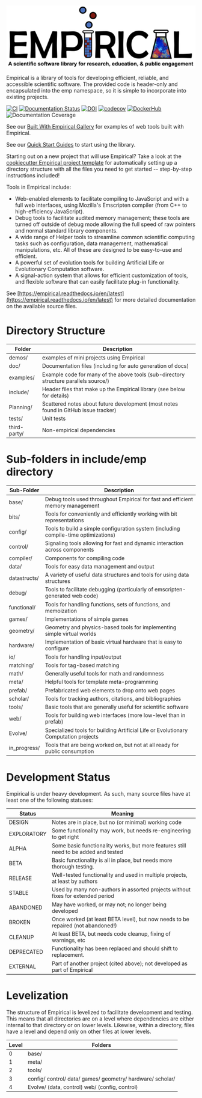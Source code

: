 ![Empirical Logo](/doc/EmpiricalBanner.png)

Empirical is a library of tools for developing efficient, reliable, and accessible scientific
software.  The provided code is header-only and encapsulated into the emp namespace, so it
is simple to incorporate into existing projects.

[![CI](https://github.com/devosoft/Empirical/workflows/CI/badge.svg)](https://github.com/devosoft/Empirical/actions?query=workflow%3ACI+branch%3Amaster) [![Documentation Status](https://readthedocs.org/projects/empirical/badge/?version=latest)](https://empirical.readthedocs.io/en/latest/?badge=latest) [![DOI](https://zenodo.org/badge/24824563.svg)](https://zenodo.org/badge/latestdoi/24824563) [![codecov](https://codecov.io/gh/devosoft/Empirical/branch/master/graph/badge.svg)](https://codecov.io/gh/devosoft/Empirical)
[![DockerHub](https://img.shields.io/badge/DockerHub-Hosted-blue)](https://hub.docker.com/r/devosoft/empirical)
![Documentation Coverage](https://img.shields.io/endpoint?url=https%3A%2F%2Fraw.githubusercontent.com%2Fdevosoft%2FEmpirical%2Fgh-storage%2Fstats%2Fdoc-coverage.json)

See our [Built With Empirical Gallery](https://empirical.readthedocs.io/en/latest/BuiltWithEmpiricalGallery) for examples of web tools built with Empirical.

See our [Quick Start Guides](https://empirical.readthedocs.io/en/latest/QuickStartGuides) to start using the library.

Starting out on a new project that will use Empirical?
Take a look at the [cookiecutter Empirical project template](https://github.com/devosoft/cookiecutter-empirical-project) for automatically setting up a directory structure with all the files you need to get started -- step-by-step instructions included!

Tools in Empirical include:

* Web-enabled elements to facilitate compiling to JavaScript and with a full web interfaces,
  using Mozilla's Emscripten compiler (from C++ to high-efficiency JavaScript).
* Debug tools to facilitate audited memory management; these tools are turned off outside of
  debug mode allowing the full speed of raw pointers and normal standard library components.
* A wide range of Helper tools to streamline common scientific computing tasks such as
  configuration, data management, mathematical manipulations, etc.
  All of these are designed to be  easy-to-use and efficient.
* A powerful set of evolution tools for building Artificial Life or Evolutionary Computation
  software.
* A signal-action system that allows for efficient customization of tools, and flexible
  software that can easily facilitate plug-in functionality.

See [https://empirical.readthedocs.io/en/latest](https://empirical.readthedocs.io/en/latest) for more detailed documentation
on the available source files.

# Directory Structure

| Folder       | Description
| ------------ | ----
| demos/       | examples of mini projects using Empirical
| doc/         | Documentation files (including for auto generation of docs)
| examples/    | Example code for many of the above tools (sub-directory structure parallels source/)
| include/     | Header files that make up the Empirical library (see below for details)
| Planning/    | Scattered notes about future development (most notes found in GitHub issue tracker)
| tests/       | Unit tests
| third-party/ | Non-empirical dependencies

# Sub-folders in include/emp directory

| Sub-Folder  | Description
| ----------- | ----
| base/       | Debug tools used throughout Empirical for fast and efficient memory management
| bits/       | Tools for conveniently and efficiently working with bit representations
| config/     | Tools to build a simple configuration system (including compile-time optimizations)
| control/    | Signaling tools allowing for fast and dynamic interaction across components
| compiler/   | Components for compiling code
| data/       | Tools for easy data management and output
| datastructs/| A variety of useful data structures and tools for using data structures
| debug/      | Tools to facilitate debugging (particularly of emscripten-generated web code)
| functional/ | Tools for handling functions, sets of functions, and memoization
| games/      | Implementations of simple games
| geometry/   | Geometry and physics-based tools for implementing simple virtual worlds
| hardware/   | Implementation of basic virtual hardware that is easy to configure
| io/         | Tools for handling input/output
| matching/   | Tools for tag-based matching
| math/       | Generally useful tools for math and randomness
| meta/       | Helpful tools for template meta-programming
| prefab/     | Prefabricated web elements to drop onto web pages
| scholar/    | Tools for tracking authors, citations, and bibliographies
| tools/      | Basic tools that are generally useful for scientific software
| web/        | Tools for building web interfaces (more low-level than in prefab)
| Evolve/     | Specialized tools for building Artificial Life or Evolutionary Computation projects
| in_progress/| Tools that are being worked on, but not at all ready for public consumption

# Development Status

Empirical is under heavy development.  As such, many source files have at least one of the
following statuses:

| Status | Meaning
| ------ | -------
| DESIGN | Notes are in place, but no (or minimal) working code
| EXPLORATORY | Some functionality may work, but needs re-engineering to get right
| ALPHA | Some basic functionality works, but more features still need to be added and tested
| BETA | Basic functionality is all in place, but needs more thorough testing.
| RELEASE | Well-tested functionality and used in multiple projects, at least by authors
| STABLE | Used by many non-authors in assorted projects without fixes for extended period
| ABANDONED | May have worked, or may not; no longer being developed
| BROKEN | Once worked (at least BETA level), but now needs to be repaired (not abandoned!)
| CLEANUP | At least BETA, but needs code cleanup, fixing of warnings, etc
| DEPRECATED | Functionality has been replaced and should shift to replacement.
| EXTERNAL | Part of another project (cited above); not developed as part of Empirical

# Levelization

The structure of Empirical is levelized to facilitate development and testing.  This means
that all directories are on a level where dependencies are either internal to that directory
or on lower levels.  Likewise, within a directory, files have a level and depend only on other
files at lower levels.

| Level | Folders
| ----  | ----
| 0 |  base/
| 1 |  meta/
| 2 |  tools/
| 3 |  config/  control/  data/  games/  geometry/  hardware/  scholar/
| 4 |  Evolve/ (data, control)  web/ (config, control)
